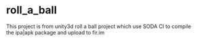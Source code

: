 # roll_a_ball

This project is from unity3d roll a ball project which use SODA CI to compile the ipa|apk package and upload to fir.im

